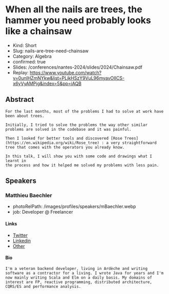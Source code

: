 # When all the nails are trees, the hammer you need probably looks like a chainsaw

- Kind: Short
- Slug: nails-are-tree-need-chainsaw
- Category: Algebra
- confirmed: true
- Slides: /conferences/nantes-2024/slides/2024/Chainsaw.pdf
- Replay: https://www.youtube.com/watch?v=0unlHZmNYkw&list=PLjkHSzY9VuL96myavOIICS-x6yVyAMPjg&index=5&pp=iAQB

## Abstract

```
For the last months, most of the problems I had to solve at work have been about trees.

Initially, I tried to solve the problems the way other similar problems are solved in the codebase and it was painful.

Then I looked for better tools and discovered [Rose Trees](https://en.wikipedia.org/wiki/Rose_tree) : a very straightforward tree that comes with the operators you already know.

In this talk, I will show you with some code and drawings what I learnt in
the process and how it helped me solved my problems with less pain.
```

## Speakers

### Matthieu Baechler

- photoRelPath: /images/profiles/speakers/mBaechler.webp
- job: Developer @ Freelancer

#### Links

- [Twitter](https://twitter.com/m_baechler)
- [Linkedin](https://www.linkedin.com/in/matthieu-baechler-12336011)
- [Other](https://framapiaf.org/@matthieu)

#### Bio

```
I'm a veteran backend developer, living in Ardèche and writing software as a contractor for a living. I wrote Java for years and I'm now mainly writing Scala and Elm on a daily basis. My domains of interest are FP, reactive programming, distributed architecture, CQRS/ES and performance analysis.
```
